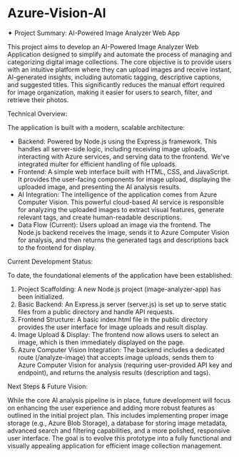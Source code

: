 # Azure-Vision-AI

✦ Project Summary: AI-Powered Image Analyzer Web App


  This project aims to develop an AI-Powered Image Analyzer Web Application designed to simplify and
  automate the process of managing and categorizing digital image collections. The core objective is to
  provide users with an intuitive platform where they can upload images and receive instant, AI-generated
  insights, including automatic tagging, descriptive captions, and suggested titles. This significantly
  reduces the manual effort required for image organization, making it easier for users to search, filter,
  and retrieve their photos.

  Technical Overview:


  The application is built with a modern, scalable architecture:


   * Backend: Powered by Node.js using the Express.js framework. This handles all server-side logic, including
      receiving image uploads, interacting with Azure services, and serving data to the frontend. We've
     integrated multer for efficient handling of file uploads.
   * Frontend: A simple web interface built with HTML, CSS, and JavaScript. It provides the user-facing
     components for image upload, displaying the uploaded image, and presenting the AI analysis results.
   * AI Integration: The intelligence of the application comes from Azure Computer Vision. This powerful
     cloud-based AI service is responsible for analyzing the uploaded images to extract visual features,
     generate relevant tags, and create human-readable descriptions.
   * Data Flow (Current): Users upload an image via the frontend. The Node.js backend receives the image,
     sends it to Azure Computer Vision for analysis, and then returns the generated tags and descriptions back
      to the frontend for display.

  Current Development Status:

  To date, the foundational elements of the application have been established:


   1. Project Scaffolding: A new Node.js project (image-analyzer-app) has been initialized.
   2. Basic Backend: An Express.js server (server.js) is set up to serve static files from a public directory
      and handle API requests.
   3. Frontend Structure: A basic index.html file in the public directory provides the user interface for image
       uploads and result display.
   4. Image Upload & Display: The frontend now allows users to select an image, which is then immediately
      displayed on the page.
   5. Azure Computer Vision Integration: The backend includes a dedicated route (/analyze-image) that accepts
      image uploads, sends them to Azure Computer Vision for analysis (requiring user-provided API key and
      endpoint), and returns the analysis results (description and tags).

  Next Steps & Future Vision:


  While the core AI analysis pipeline is in place, future development will focus on enhancing the user
  experience and adding more robust features as outlined in the initial project plan. This includes
  implementing proper image storage (e.g., Azure Blob Storage), a database for storing image metadata,
  advanced search and filtering capabilities, and a more polished, responsive user interface. The goal is to
   evolve this prototype into a fully functional and visually appealing application for efficient image
  collection management.
